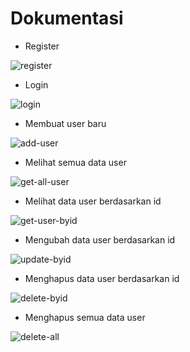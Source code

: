 # Dokumentasi
- Register

![register](https://user-images.githubusercontent.com/114325558/202627766-f16b5205-a6e1-4944-a4dd-cd2a1d5e2e41.JPG)

- Login

![login](https://user-images.githubusercontent.com/114325558/202627800-a24c6099-e2b1-4b5c-9182-b3307c33a78c.JPG)

- Membuat user baru

![add-user](https://user-images.githubusercontent.com/114325558/202627845-68048f0f-7536-4eaa-8996-d568f5663beb.JPG)

- Melihat semua data user

![get-all-user](https://user-images.githubusercontent.com/114325558/202627887-ad30eb08-3b22-484b-8bf7-15f1e7b1d985.JPG)

- Melihat data user berdasarkan id

![get-user-byid](https://user-images.githubusercontent.com/114325558/202627927-73ed1361-1e5a-4532-8fa3-0812119ac838.JPG)

- Mengubah data user berdasarkan id

![update-byid](https://user-images.githubusercontent.com/114325558/202627990-2e7e2107-a9b4-458e-bfe8-622434a11888.JPG)

- Menghapus data user berdasarkan id

![delete-byid](https://user-images.githubusercontent.com/114325558/202628113-aef85d5c-0e4c-4d54-a8a9-d735029877e8.JPG)

- Menghapus semua data user

![delete-all](https://user-images.githubusercontent.com/114325558/202628078-fb214b6a-ee95-4934-81b3-25237f508927.JPG)
